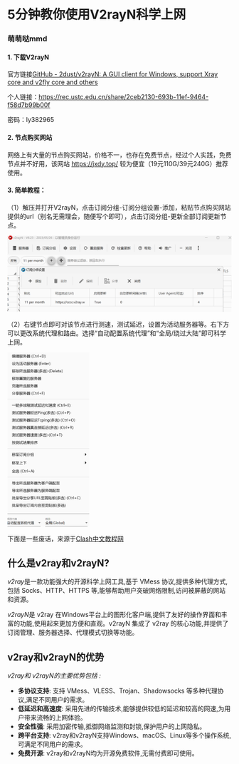 # 5分钟教你使用V2rayN科学上网

### 萌萌哒mmd

#### 1. 下载V2rayN

官方链接[GitHub - 2dust/v2rayN: A GUI client for Windows, support Xray core and v2fly core and others](https://github.com/2dust/v2rayN)

个人链接：https://rec.ustc.edu.cn/share/2ceb2130-693b-11ef-9464-f58d7b99b00f

密码：ly382965

#### 2. 节点购买网站

网络上有大量的节点购买网站，价格不一，也存在免费节点，经过个人实践，免费节点并不好用，该网站 https://jxdy.top/ 较为便宜（19元110G/39元240G）推荐使用。

#### 3. 简单教程：

（1）解压并打开V2rayN，点击订阅分组-订阅分组设置-添加，粘贴节点购买网站提供的url（别名无需理会，随便写个即可），点击订阅分组-更新全部订阅更新节点。

![V2ray](../images/V2ray.png)

​	（2）右键节点即可对该节点进行测速，测试延迟，设置为活动服务器等。右下方可以更改系统代理和路由。选择“自动配置系统代理”和“全局/绕过大陆”即可科学上网。

<img src="../images/V2ray2.png" alt="0" style="zoom:38%;" />

下面是一些废话，来源于[Clash中文教程网](https://clashv2ray.com/20035.html)

## 什么是v2ray和v2rayN?

*v2ray*是一款功能强大的开源科学上网工具,基于 VMess 协议,提供多种代理方式,包括 Socks、HTTP、HTTPS 等,能够帮助用户突破网络限制,访问被屏蔽的网站和资源。

*v2rayN*是 v2ray 在Windows平台上的图形化客户端,提供了友好的操作界面和丰富的功能,使用起来更加方便和直观。v2rayN 集成了 v2ray 的核心功能,并提供了订阅管理、服务器选择、代理模式切换等功能。

## v2ray和v2rayN的优势

*v2ray和 v2rayN的主要优势包括 :*

- **多协议支持**: 支持 VMess、VLESS、Trojan、Shadowsocks 等多种代理协议,满足不同用户的需求。
- **低延迟和高速度**: 采用先进的传输技术,能够提供较低的延迟和较高的网速,为用户带来流畅的上网体验。
- **安全性强**: 采用加密传输,抵御网络监测和封锁,保护用户的上网隐私。
- **跨平台支持**: v2ray和v2rayN支持Windows、macOS、Linux等多个操作系统,可满足不同用户的需求。
- **免费开源**: v2ray和v2rayN均为开源免费软件,无需付费即可使用。
